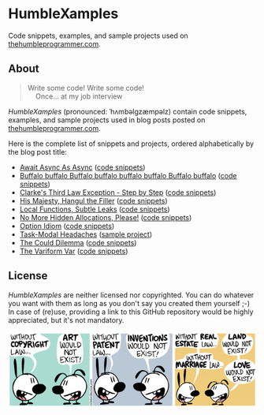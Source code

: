 # HumbleXamples
Code snippets, examples, and sample projects used on [thehumbleprogrammer.com](http://www.thehumbleprogrammer.com).

## About
> Write some code! Write some code!<br/>&nbsp;&nbsp;&nbsp;&nbsp;Once... at my job interview

*HumbleXamples* (pronounced: ˈhʌmbəlgzæmpəlz) contain code snippets, examples, and sample projects used in blog posts posted on [thehumbleprogrammer.com](http://www.thehumbleprogrammer.com).

Here is the complete list of snippets and projects, ordered alphabetically by the blog post title:

- [Await Async As Async](http://thehumbleprogrammer.com/await-async-as-async/) ([code snippets](AwaitAsyncAsAsync))
- [Buffalo buffalo Buffalo buffalo buffalo buffalo Buffalo buffalo](http://thehumbleprogrammer.com/buffalo-buffalo-buffalo-buffalo-buffalo-buffalo-buffalo-buffalo/) ([code snippets](BuffaloBuffaloBuffaloBuffaloBuffaloBuffaloBuffaloBuffalo))
- [Clarke's Third Law Exception - Step by Step](http://thehumbleprogrammer.com/clarkes-third-law-exception-step-by-step/) ([code snippets](ClarkesThirdLawExceptionStepByStep))
- [His Majesty, Hangul the Filler](http://thehumbleprogrammer.com/his-majesty-hangul-the-filler/) ([code snippets](HisMajestyHangulTheFiller))
- [Local Functions, Subtle Leaks](http://thehumbleprogrammer.com/local-functions-subtle-leaks/) ([code snippets](LocalFunctionsSubtleLeaks))
- [No More Hidden Allocations, Please!](http://thehumbleprogrammer.com/no-more-hidden-allocations-please/) ([code snippets](NoMoreHiddenAllocationsPlease))
- [Option Idiom](http://thehumbleprogrammer.com/option-idiom/) ([code snippets](OptionIdiom))
- [Task-Modal Headaches](http://thehumbleprogrammer.com/task-modal-headaches/) ([sample project](TaskModalHeadaches))
- [The Could Dilemma](http://thehumbleprogrammer.com/the-could-dilemma/) ([code snippets](TheCouldDilemma))
- [The Variform Var](http://thehumbleprogrammer.com/the-variform-var/) ([code snippets](TheVariformVar))

## License
*HumbleXamples* are neither licensed nor copyrighted. You can do whatever you want with them as long as you don't say you created them yourself ;-) In case of (re)use, providing a link to this GitHub repository would be highly appreciated, but it's not mandatory.

<p align="center">
    <a href="http://mimiandeunice.com/"><img src="without-copyright-law.png" alt="Mimi & Eunice - Without Copyright Law?" style="max-width:100%;"></a>
</p>